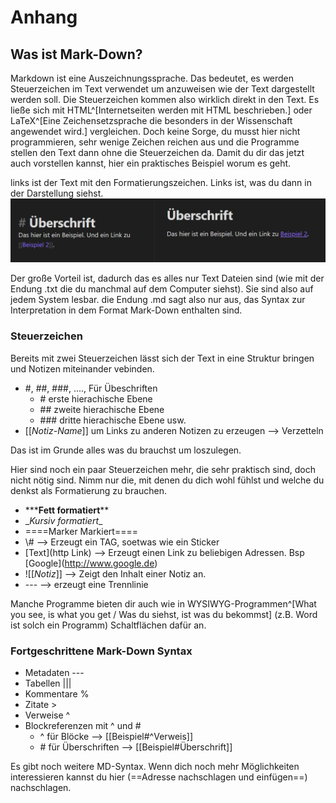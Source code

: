 # Anhang

## Was ist Mark-Down?

Markdown ist eine Auszeichnungssprache. Das bedeutet, es werden Steuerzeichen im Text verwendet um anzuweisen wie der Text dargestellt werden soll. Die Steuerzeichen kommen also wirklich direkt in den Text. Es ließe sich mit HTML^[Internetseiten werden mit HTML beschrieben.] oder LaTeX^[Eine Zeichensetzsprache die besonders in der Wissenschaft angewendet wird.] vergleichen. Doch keine Sorge, du musst hier nicht programmieren, sehr wenige Zeichen reichen aus und die Programme stellen den Text dann ohne die Steuerzeichen da.
Damit du dir das jetzt auch vorstellen kannst, hier ein praktisches Beispiel worum es geht.

links ist der Text mit den Formatierungszeichen. Links ist, was du dann in der Darstellung siehst.
![Vegleich zu Mark-Down Syntax und gerenderter Ansicht](images/Vergleich-MarkDown-Gerendert.png)

Der große Vorteil ist, dadurch das es alles nur Text Dateien sind (wie mit der Endung .txt die du manchmal auf dem Computer siehst). Sie sind also auf jedem System lesbar. die Endung .md sagt also nur aus, das Syntax zur Interpretation in dem Format Mark-Down enthalten sind.

### Steuerzeichen

Bereits mit zwei Steuerzeichen lässt sich der Text in eine Struktur bringen und Notizen miteinander vebinden.

- \#, \##, \###, ...., Für Übeschriften
	- \# erste hierachische Ebene
	- \#\# zweite hierachische Ebene
	- \#\#\# dritte hierachische Ebene usw.
- \[\[_Notiz-Name_]] um Links zu anderen Notizen zu erzeugen --> Verzetteln

Das ist im Grunde alles was du brauchst um loszulegen.

Hier sind noch ein paar Steuerzeichen mehr, die sehr praktisch sind, doch nicht nötig sind. Nimm nur die, mit denen du dich wohl fühlst und welche du denkst als Formatierung zu brauchen.

- \*\****Fett formatiert**\*\*
- \__Kursiv formatiert_\_
- \=\===Marker Markiert==\=\=
- \\# --> Erzeugt ein TAG, soetwas wie ein Sticker
- \[Text\](http Link) --> Erzeugt einen Link zu beliebigen Adressen. Bsp \[Google\](http://www.google.de)
- \!\[\[_Notiz_\]\] --> Zeigt den Inhalt einer Notiz an.
- \-\-\- --> erzeugt eine Trennlinie

Manche Programme bieten dir auch wie in WYSIWYG-Programmen^[What you see, is what you get / Was du siehst, ist was du bekommst] (z.B. Word ist solch ein Programm) Schaltflächen dafür an.


### Fortgeschrittene Mark-Down Syntax

- Metadaten \---
- Tabellen \|\|\|
- Kommentare \%
- Zitate \>
- Verweise \^
- Blockreferenzen mit ^ und #
  - \^ für Blöcke --> \[\[Beispiel\#^Verweis\]\]
  - \# für Überschriften --> \[\[Beispiel\#Überschrift\]\]

Es gibt noch weitere MD-Syntax. Wenn dich noch mehr Möglichkeiten interessieren kannst du hier (==Adresse nachschlagen und einfügen==) nachschlagen.
